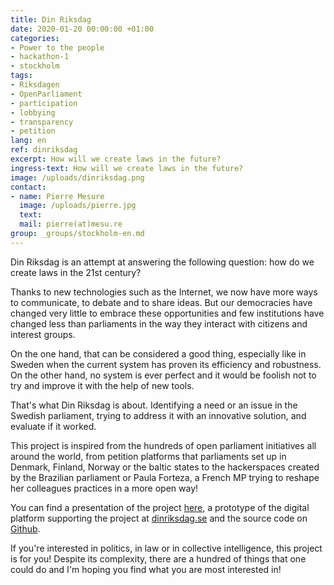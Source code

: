 ```yaml
---
title: Din Riksdag
date: 2020-01-20 00:00:00 +01:00
categories:
- Power to the people
- hackathon-1
- stockholm
tags:
- Riksdagen
- OpenParliament
- participation
- lobbying
- transparency
- petition
lang: en
ref: dinriksdag
excerpt: How will we create laws in the future?
ingress-text: How will we create laws in the future?
image: /uploads/dinriksdag.png
contact:
- name: Pierre Mesure
  image: /uploads/pierre.jpg
  text:
  mail: pierre(at)mesu.re
group: _groups/stockholm-en.md
---
```


Din Riksdag is an attempt at answering the following question: how do we create laws in the 21st century?

Thanks to new technologies such as the Internet, we now have more ways to communicate, to debate and to share ideas. But our democracies have changed very little to embrace these opportunities and few institutions have changed less than parliaments in the way they interact with citizens and interest groups.

On the one hand, that can be considered a good thing, especially like in Sweden when the current system has proven its efficiency and robustness. On the other hand, no system is ever perfect and it would be foolish not to try and improve it with the help of new tools.

That's what Din Riksdag is about. Identifying a need or an issue in the Swedish parliament, trying to address it with an innovative solution, and evaluate if it worked.

This project is inspired from the hundreds of open parliament initiatives all around the world, from petition platforms that parliaments set up in Denmark, Finland, Norway or the baltic states to the hackerspaces created by the Brazilian parliament or Paula Forteza, a French MP trying to reshape her colleagues practices in a more open way!

You can find a presentation of the project [here](https://drive.google.com/open?id=13GKwQViKWvjYtwA5-Mn8BYgf80frdSgFtHKwbI1LmuE), a prototype of the digital platform supporting the project at [dinriksdag.se](https://dinriksdag.se) and the source code on [Github](http://github.com/DinRiksdag/dinriksdag).

If you're interested in politics, in law or in collective intelligence, this project is for you! Despite its complexity, there are a hundred of things that one could do and I'm hoping you find what you are most interested in!
